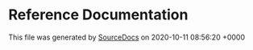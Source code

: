 # Reference Documentation

This file was generated by [SourceDocs](https://github.com/eneko/SourceDocs) on 2020-10-11 08:56:20 +0000